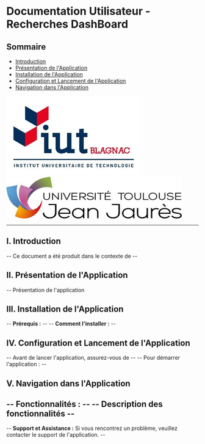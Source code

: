# Documentation Utilisateur - Recherches DashBoard

## Sommaire
- [Introduction](#i-introduction)
- [Présentation de l'Application](#ii-présentation-de-lapplication)
- [Installation de l'Application](#iii-installation-de-lapplication)
- [Configuration et Lancement de l'Application](#iv-configuration-et-lancement-de-lapplication)
- [Navigation dans l'Application](#v-navigation-dans-lapplication)

![Logo IUT](Logo_IUT.png)
![Logo Université Jean Jaurès](Logo_Universite_Toulouse.jpeg)

---

## I. Introduction
 -- Ce document a été produit dans le contexte de --

## II. Présentation de l'Application
 -- Présentation de l'application

## III. Installation de l'Application
 -- **Prérequis :** --
 -- **Comment l'installer :** --

## IV. Configuration et Lancement de l'Application
 -- Avant de lancer l'application, assurez-vous de --
 -- Pour démarrer l'application : --

## V. Navigation dans l'Application
 -- **Fonctionnalités :** --
 -- **Description des fonctionnalités** --
---

 -- **Support et Assistance :** Si vous rencontrez un problème, veuillez contacter le support de l'application. --

